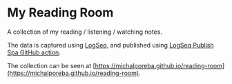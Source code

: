 # My Reading Room
A collection of my reading / listening / watching notes. 

The data is captured using [LogSeq](https://logseq.com/),
and published using [LogSeq Publish Spa GitHub action](https://github.com/marketplace/actions/logseq-publish-spa).

The collection can be seen at [https://michalporeba.github.io/reading-room](https://michalporeba.github.io/reading-room).

